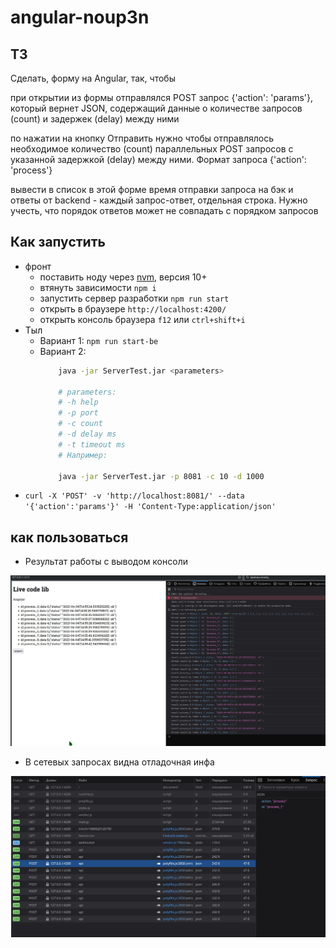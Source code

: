 # angular-noup3n

## ТЗ

Сделать, форму на Angular, так, чтобы

при открытии из формы отправлялся POST запрос {'action': 'params'}, который вернет JSON, содержащий данные о количестве запросов (count) и задержек (delay) между ними

по нажатии на кнопку Отправить нужно чтобы отправлялось необходимое количество (count) параллельных POST запросов с указанной задержкой (delay) между ними. Формат запроса {'action': 'process'}

вывести в список в этой форме время отправки запроса на бэк и ответы от backend - каждый запрос-ответ, отдельная строка. Нужно учесть, что порядок ответов может не совпадать с порядком запросов

## Как запустить

 * фронт
	* поставить ноду через [nvm](https://github.com/nvm-sh/nvm), версия 10+
	* втянуть зависимости `npm i`
	* запустить сервер разработки `npm run start`
	* открыть в браузере `http://localhost:4200/`
	* открыть консоль браузера `f12` или `ctrl+shift+i`
 * Тыл
	* Вариант 1: `npm run start-be`
	* Вариант 2:
		```bash
			java -jar ServerTest.jar <parameters>

			# parameters:
			# -h help
			# -p port
			# -c count
			# -d delay ms
			# -t timeout ms
			# Например:

			java -jar ServerTest.jar -p 8081 -c 10 -d 1000
		```
 * `curl -X 'POST' -v 'http://localhost:8081/' --data '{'action':'params'}' -H 'Content-Type:application/json'`

## как пользоваться

 * Результат работы с выводом консоли

![1](doc/screen1.jpg)

 * В сетевых запросах видна отладочная инфа

![2](doc/screen2.jpg)